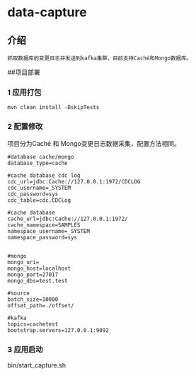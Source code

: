 data-capture
===========
## 介绍
    抓取数据库的变更日志并发送到kafka集群，目前支持Caché和Mongo数据库。
##项目部署
### 1 应用打包

```shell script
mvn clean install -DskipTests
```
### 2 配置修改
项目分为Caché 和 Mongo变更日志数据采集，配置方法相同。
```properties
#database cache/mongo
database_type=cache

#cache database cdc log
cdc_url=jdbc:Cache://127.0.0.1:1972/CDCLOG
cdc_username=_SYSTEM
cdc_password=sys
cdc_table=cdc.CDCLog

#cache database
cache_url=jdbc:Cache://127.0.0.1:1972/
cache_namespace=SAMPLES
namespace_username=_SYSTEM
namespace_password=sys


#mongo
mongo_uri=
mongo_host=localhost
mongo_port=27017
mongo_dbs=test.test

#source
batch_size=10000
offset_path=./offset/

#kafka
topics=cachetest
bootstrap.servers=127.0.0.1:9092
```
### 3 应用启动
bin/start_capture.sh
    